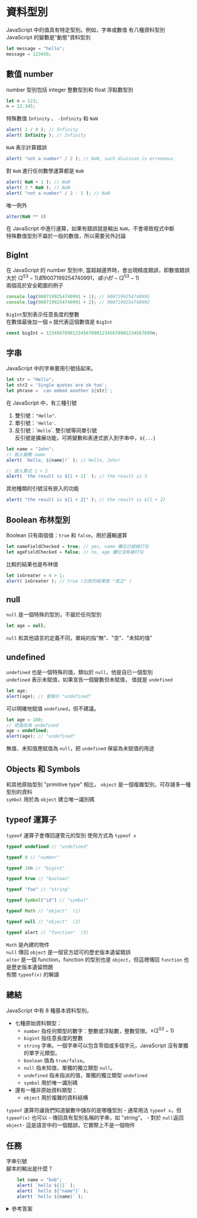 # 資料型別  
JavaScript 中的值具有特定型別。例如，字串或數值
有八種資料型別  
JavaScript 的變數是"動態"資料型別  
```javascript
let message = "hello";
message = 123456;
```
## 數值 number
number 型別包括 integer 整數型別和 float 浮點數型別
```javascript
let n = 123;
n = 12.345;
```
特殊數值 `Infinity` 、 `-Infinity` 和 `NaN`  
```javascript
alert( 1 / 0 ); // Infinity
alert( Infinity ); // Infinity
```
`NaN` 表示計算錯誤
```javascript
alert( "not a number" / 2 ); // NaN, such division is erroneous
```
對 `NaN` 進行任何數學運算都是 `NaN`  
```javascript
alert( NaN + 1 ); // NaN
alert( 3 * NaN ); // NaN
alert( "not a number" / 2 - 1 ); // NaN
```
唯一例外
```javascript
alter(NaN ** 0)
```
在 JavaScript 中進行運算，如果有錯誤就是輸出 `NaN`，不會導致程式中斷  
特殊數值型別不屬於一般的數值，所以需要另外討論  

## BigInt
在 JavaScript 的 number 型別中, 當超越邊界時，會出現精度錯誤，即數值錯誤  
大於 $(2^{53}-1)即 9007199254740991，或小於 -(2^{53}-1)$  
兩個高於安全範圍的例子  
```javascript
console.log(9007199254740991 + 1); // 9007199254740992
console.log(9007199254740991 + 2); // 9007199254740992
```
`BigInt`型別表示任意長度的整數  
在數值最後加一個 `n` 就代表這個數值是 `BigInt`
```javascript
const bigInt = 1234567890123456789012345678901234567890n;
```
## 字串  
JavaScript 中的字串要用引號括起來。
```javascript
let str = "Hello";
let str2 = 'Single quotes are ok too';
let phrase = `can embed another ${str}`;
```
在 JavaScript 中，有三種引號  
1. 雙引號：`"Hello"`.
2. 單引號：`'Hello'`.
3. 反引號：\``Hello`\`.
雙引號等同單引號  
反引號是擴展功能，可將變數和表達式嵌入到字串中，`${...}`  
```javascript
let name = "John";
// 嵌入變數 name
alert( `Hello, ${name}!` ); // Hello, John!

// 嵌入算式 1 + 2
alert( `the result is ${1 + 2}` ); // the result is 3
```
其他種類的引號沒有嵌入的功能  
```javascript
alert( "the result is ${1 + 2}" ); // the result is ${1 + 2} 
```
## Boolean 布林型別  
Boolean 只有兩個值：`true` 和 `false`，用於邏輯運算
```javascript
let nameFieldChecked = true; // yes, name 欄位已經被打勾
let ageFieldChecked = false; // no, age 欄位沒有被打勾
```
比較的結果也是布林值  
```javascript
let isGreater = 4 > 1;
alert( isGreater ); // true (比對的結果是 "成立" )
```
## null 
`null` 是一個特殊的型別，不屬於任何型別  
```javascript
let age = null;
```
`null` 和其他語言的定義不同，單純的指"無"、"空"、"未知的值"  

## undefined  
`undefined` 也是一個特殊的值，類似於 `null`，他是自已一個型別  
`undefined` 表示未賦值，如果宣告一個變數但未賦值， 值就是 `undefined`  
```javascript  
let age;
alert(age); // 會顯示 "undefined"
```  
可以明確地賦值 `undefined`，但不建議。
```javascript  
let age = 100;
// 把值改為 undefined
age = undefined;
alert(age); // "undefined"
``` 
無值、未知值應賦值為 `null`，把 `undefined` 保留為未賦值的用途  

## Objects 和 Symbols 
和其他原始型別 "primitive type" 相比， `object` 是一個複雜型別，可存諸多一種型別的資料  
`symbol` 用於為 `object` 建立唯一識別碼  

## typeof 運算子
`typeof` 運算子會傳回運管元的型別
使用方式為 `typeof x`
```javascript  
typeof undefined // "undefined"

typeof 0 // "number"

typeof 10n // "bigint"

typeof true // "boolean"

typeof "foo" // "string"

typeof Symbol("id") // "symbol"

typeof Math // "object"  (1)

typeof null // "object"  (2)

typeof alert // "function"  (3)
``` 
`Math` 是內建的物件  
`null` 傳回 `object` 是一個官方認可的歷史版本遺留錯誤  
`alter` 是一個 function，function 的型別也是 `object`，但這裡傳回 `function` 也是歷史版本遺留問題  
有關 `typeof(x)` 的解讀

## 總結  
JavaScript 中有 8 種基本資料型別。

- 七種原始資料類型：
    - `number` 指任何類型的數字：整數或浮點數，整數受限。$\pm(2^{53}-1)$
    - `bigint` 指任意長度的整數
    - `string` 字串。一個字串可以包含零個或多個字元，JavaScript 沒有單獨的單字元類型。
    - `boolean` 值為 `true/false`。
    - `null` 指未知值，單獨的獨立類型 `null`。
    - `undefined` 指未指派的值，單獨的獨立類型 `undefined`
    - `symbol` 用於唯一識別碼
- 還有一種非原始資料類型：
    - `object` 用於複雜的資料結構  

`typeof` 運算符讓我們知道變數中儲存的是哪種型別
    - 通常用法 `typeof x`，但 `typeof(x)` 也可以
    - 傳回具有型別名稱的字串，如 "string"。
    - 對於 `null`返回 `object`- 這是語言中的一個錯誤，它實際上不是一個物件
  
## 任務  
字串引號  
腳本的輸出是什麼？  
```javascript 
    let name = "bob";
    alert( `hello ${1}` ); 
    alert( `hello ${"name"}` ); 
    alert( `hello ${name}` ); 
```  
<details>
  <summary>參考答案</summary> 

    ```JavaScript
      let name = "Ilya";

      // 運算式是數值 1
      alert( `hello ${1}` ); // hello 1

      // 運算式是字串 "name"
      alert( `hello ${"name"}` ); // hello name

      // 算式是變數, 所以把值嵌入
      alert( `hello ${name}` ); // hello Ilya
    ```
</details>